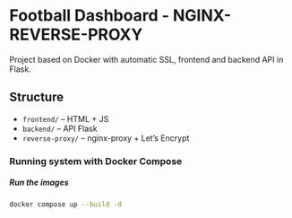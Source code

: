 # Football Dashboard - NGINX-REVERSE-PROXY

Project based on Docker with automatic SSL, frontend and backend API in Flask.

## Structure

- `frontend/` – HTML + JS
- `backend/` – API Flask
- `reverse-proxy/` – nginx-proxy + Let’s Encrypt

### Running system with Docker Compose

##### Run the images
```bash
docker compose up --build -d
```